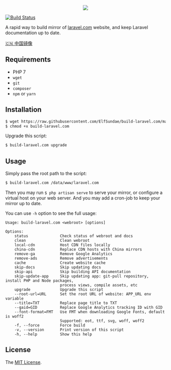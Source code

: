<p align="center"><a href="https://laravel.0x123.com" target="_blank"><img src="https://laravel.0x123.com/assets/img/components/logo-laravel.svg"></a></p>

[![Build Status](https://img.shields.io/travis/ElfSundae/build-laravel.com/master.svg?style=flat-square)](https://travis-ci.org/ElfSundae/build-laravel.com)

A rapid way to build mirror of [laravel.com](https://laravel.com) website, and keep Laravel documentation up to date.

[:cn: 中国镜像](https://github.com/ElfSundae/laravel.com)

## Requirements

- PHP 7
- `wget`
- `git`
- `composer`
- `npm` or `yarn`

## Installation

```sh
$ wget https://raw.githubusercontent.com/ElfSundae/build-laravel.com/master/build-laravel.com
$ chmod +x build-laravel.com
```

Upgrade this script:

```sh
$ build-laravel.com upgrade
```

## Usage

Simply pass the root path to the script:

```sh
$ build-laravel.com /data/www/laravel.com
```

Then you may run `$ php artisan serve` to serve your mirror, or configure a virtual host on your web server. And you may add a cron-job to keep your mirror up to date.

You can use `-h` option to see the full usage:

```
Usage: build-laravel.com <webroot> [options]

Options:
    status              Check status of webroot and docs
    clean               Clean webroot
    local-cdn           Host CDN files locally
    china-cdn           Replace CDN hosts with China mirrors
    remove-ga           Remove Google Analytics
    remove-ads          Remove advertisements
    cache               Create website cache
    skip-docs           Skip updating docs
    skip-api            Skip building API documentation
    skip-update-app     Skip updating app: git-pull repository, install PHP and Node packages,
                        process views, compile assets, etc
    upgrade             Upgrade this script
    --root-url=URL      Set the root URL of website: APP_URL env variable
    --title=TXT         Replace page title to TXT
    --gaid=GID          Replace Google Analytics tracking ID with GID
    --font-format=FMT   Use FMT when downloading Google Fonts, default is woff2
                        Supported: eot, ttf, svg, woff, woff2
    -f, --force         Force build
    -v, --version       Print version of this script
    -h, --help          Show this help
```

## License

The [MIT License](LICENSE.md).
